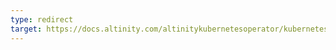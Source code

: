```yaml
---
type: redirect
target: https://docs.altinity.com/altinitykubernetesoperator/kubernetesinstallguide/minikubeonlinux/
---
```

